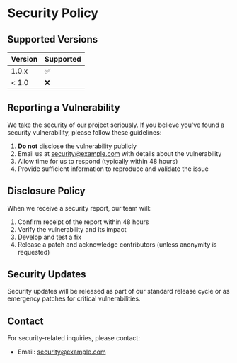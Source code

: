 # Security Policy

## Supported Versions

| Version | Supported          |
| ------- | ------------------ |
| 1.0.x   | :white_check_mark: |
| < 1.0   | :x:                |

## Reporting a Vulnerability

We take the security of our project seriously. If you believe you've found a security vulnerability, please follow these guidelines:

1. **Do not** disclose the vulnerability publicly
2. Email us at [security@example.com](mailto:security@example.com) with details about the vulnerability
3. Allow time for us to respond (typically within 48 hours)
4. Provide sufficient information to reproduce and validate the issue

## Disclosure Policy

When we receive a security report, our team will:

1. Confirm receipt of the report within 48 hours
2. Verify the vulnerability and its impact
3. Develop and test a fix
4. Release a patch and acknowledge contributors (unless anonymity is requested)

## Security Updates

Security updates will be released as part of our standard release cycle or as emergency patches for critical vulnerabilities.

## Contact

For security-related inquiries, please contact:

- Email: [security@example.com](mailto:security@example.com)
